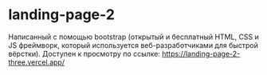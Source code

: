 # landing-page-2
Написанный с помощью bootstrap (открытый и бесплатный HTML, CSS и JS фреймворк, который используется веб-разработчиками для быстрой вёрстки).
Доступен к просмотру по ссылке: https://landing-page-2-three.vercel.app/
